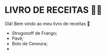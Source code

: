 # **LIVRO DE RECEITAS** :man_cook:

Olá! Bem vindo ao meu livro de receitas :wave:

- Strogonoff de Frango;
- Pavê;
- Bolo de Cenoura;
- 